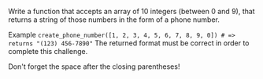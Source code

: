 Write a function that accepts an array of 10 integers (between 0 and 9), that returns a string of those numbers in the form of a phone number.

Example
`create_phone_number([1, 2, 3, 4, 5, 6, 7, 8, 9, 0]) # => returns "(123) 456-7890"`
The returned format must be correct in order to complete this challenge.

Don't forget the space after the closing parentheses!


